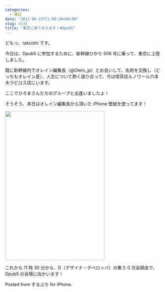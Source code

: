 ```yaml
---
categories:
  - 雑記
date: "2012-06-23T11:08:28+09:00"
slug: 4135
title: "東京に来ております！#Dpub5"
---
```


どもっ、rakuishi です。

今日は、Dpub5 に参加するために、新幹線ひかり 508 号に乗って、東京に上陸しました。

既に新幹線内でオレイン編集長（@Olein_jp）とお会いして、名刺を交換し（どっちもオレイン産）、人生について熱く語り合って、今は喫茶店ルノワール六本木ラピロス店にいます。

ここでひろまさんたちのグループと出逢いましたよ！

そうそう、本日はオレイン編集長から頂いた iPhone 壁紙を使ってます！

<img alt="" src="/images/2012/06/4135_1.png" width="320" height="480">

これから 11 時 30 分から、D（デザイナ・デベロッパ）の集う 0 次会経由で、Dpub5 の会場に向かいます！

Posted from するぷろ for iPhone.
